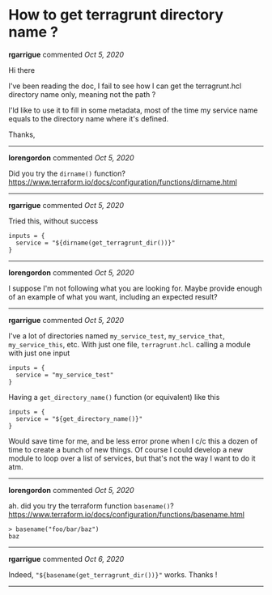 # How to get terragrunt directory name ?

**rgarrigue** commented *Oct 5, 2020*

Hi there

I've been reading the doc, I fail to see how I can get the terragrunt.hcl directory name only, meaning not the path ? 

I'ld like to use it to fill in some metadata, most of the time my service name equals to the directory name where it's defined.

Thanks,
<br />
***


**lorengordon** commented *Oct 5, 2020*

Did you try the `dirname()` function? https://www.terraform.io/docs/configuration/functions/dirname.html
***

**rgarrigue** commented *Oct 5, 2020*

Tried this, without success

```
inputs = {
  service = "${dirname(get_terragrunt_dir())}"
}
```
***

**lorengordon** commented *Oct 5, 2020*

I suppose I'm not following what you are looking for. Maybe provide enough of an example of what you want, including an expected result?

***

**rgarrigue** commented *Oct 5, 2020*

I've a lot of directories named `my_service_test`, `my_service_that`, `my_service_this`, etc. With just one file, `terragrunt.hcl`.  calling a module with just one input

```
inputs = {
  service = "my_service_test"
}
```

Having a `get_directory_name()` function (or equivalent) like this 

```
inputs = {
  service = "${get_directory_name()}"
}
```

Would save time for me, and be less error prone when I c/c this a dozen of time to create a bunch of new things. Of course I could develop a new module to loop over a list of services, but that's not the way I want to do it atm. 
***

**lorengordon** commented *Oct 5, 2020*

ah. did you try the terraform function `basename()`? https://www.terraform.io/docs/configuration/functions/basename.html

```
> basename("foo/bar/baz")
baz
```

***

**rgarrigue** commented *Oct 6, 2020*

Indeed, `"${basename(get_terragrunt_dir())}"` works. Thanks !
***

